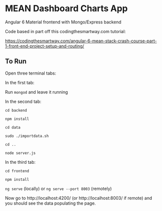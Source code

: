 # MEAN Dashboard Charts App

Angular 6 Material frontend with Mongo/Express backend

Code based in part off this codingthesmartway.com tutorial:

https://codingthesmartway.com/angular-6-mean-stack-crash-course-part-1-front-end-project-setup-and-routing/

## To Run
Open three terminal tabs:

In the first tab:

Run `mongod` and leave it running

In the second tab:

`cd backend`

`npm install`

`cd data`

`sudo ./importdata.sh`

`cd ..`

`node server.js`

In the third tab:

`cd frontend`

`npm install`

`ng serve` (locally) or `ng serve --port 8003` (remotely)

Now go to http://localhost:4200/ (or http://localhost:8003/ if remote) and you should see the data populating the page.
